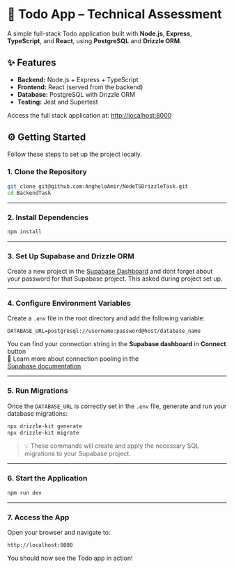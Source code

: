 # 📝 Todo App – Technical Assessment

A simple full-stack Todo application built with **Node.js**, **Express**, **TypeScript**, and **React**, using **PostgreSQL** and **Drizzle ORM**.

## ✨ Features

- **Backend:** Node.js + Express + TypeScript  
- **Frontend:** React (served from the backend)  
- **Database:** PostgreSQL with Drizzle ORM  
- **Testing:** Jest and Supertest  

Access the full stack application at: [http://localhost:8000](http://localhost:8000)

## ⚙️ Getting Started

Follow these steps to set up the project locally.

### 1. Clone the Repository

```bash
git clone git@github.com:AngheloAmir/NodeTSDrizzleTask.git
cd BackendTask
```

---

### 2. Install Dependencies

```bash
npm install
```

---

### 3. Set Up Supabase and Drizzle ORM
Create a new project in the [Supabase Dashboard](https://app.supabase.com) and dont forget about your password for that Supabase project. This asked during project set up.

---

### 4. Configure Environment Variables

Create a `.env` file in the root directory and add the following variable:

```env
DATABASE_URL=postgresql://username:password@host/database_name
```

You can find your connection string in the **Supabase dashboard** in **Connect** button  
📘 Learn more about connection pooling in the  
[Supabase documentation](https://supabase.com/docs/guides/database/connecting-to-postgres#connection-pooler)

---

### 5. Run Migrations

Once the `DATABASE_URL` is correctly set in the `.env` file, generate and run your database migrations:

```bash
npx drizzle-kit generate
npx drizzle-kit migrate
```

> 💡 These commands will create and apply the necessary SQL migrations to your Supabase project.




---


### 6. Start the Application

```bash
npm run dev
```

---

### 7. Access the App

Open your browser and navigate to:

```
http://localhost:8000
```

You should now see the Todo app in action!
